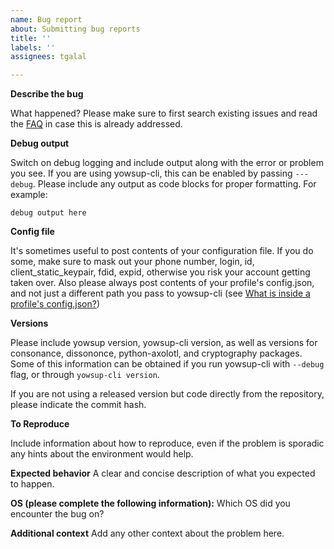 ```yaml
---
name: Bug report
about: Submitting bug reports
title: ''
labels: ''
assignees: tgalal

---
```


**Describe the bug**

What happened? Please make sure to first search existing issues and read the [FAQ](https://github.com/tgalal/yowsup/wiki/FAQ) in case this is already addressed.

**Debug output**

Switch on debug logging and include output along with the error or problem you see. If you are using yowsup-cli, this can be enabled by passing ```---debug```.
Please include any output as code blocks for proper formatting. For example:
```
debug output here
```

**Config file**

It's sometimes useful to post contents of your configuration file. If you do some, make sure to mask out your phone
number, login, id, client_static_keypair, fdid, expid, otherwise you risk your account getting taken over. Also please
always post contents of your profile's config.json, and not just a different path you pass to yowsup-cli
(see [What is inside a profile's config.json?](https://github.com/tgalal/yowsup/wiki/FAQ#what-is-inside-a-profiles-configjson))

**Versions**

Please include yowsup version, yowsup-cli version, as well as versions for consonance, dissononce, python-axolotl, and
cryptography packages. Some of this information can be obtained if you run yowsup-cli with ```--debug``` flag, or
through ```yowsup-cli version```.

If you are not using a released version but code directly from the repository, please indicate the commit hash.

**To Reproduce**

Include information about how to reproduce, even if the problem is sporadic any hints about the environment would help.

**Expected behavior**
A clear and concise description of what you expected to happen.

**OS (please complete the following information):**
Which OS did you encounter the bug on?

**Additional context**
Add any other context about the problem here.
